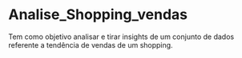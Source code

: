 # Analise_Shopping_vendas
Tem como objetivo analisar e tirar insights de um conjunto de dados referente a tendência de vendas de um shopping.
